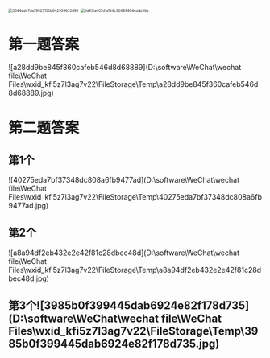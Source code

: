 <img src="D:\software\WeChat\wechat file\WeChat Files\wxid_kfi5z7l3ag7v22\FileStorage\Temp\5044ad47da79025150b642509832d93.jpg" alt="5044ad47da79025150b642509832d93" style="zoom: 50%;" />

<img src="D:\software\WeChat\wechat file\WeChat Files\wxid_kfi5z7l3ag7v22\FileStorage\Temp\8d45fa407d1a164c56444464cdab36a.jpg" alt="8d45fa407d1a164c56444464cdab36a" style="zoom:50%;" />

# 第一题答案

![a28dd9be845f360cafeb546d8d68889](D:\software\WeChat\wechat file\WeChat Files\wxid_kfi5z7l3ag7v22\FileStorage\Temp\a28dd9be845f360cafeb546d8d68889.jpg)

# 第二题答案

## 第1个

![40275eda7bf37348dc808a6fb9477ad](D:\software\WeChat\wechat file\WeChat Files\wxid_kfi5z7l3ag7v22\FileStorage\Temp\40275eda7bf37348dc808a6fb9477ad.jpg)

## 第2个

![a8a94df2eb432e2e42f81c28dbec48d](D:\software\WeChat\wechat file\WeChat Files\wxid_kfi5z7l3ag7v22\FileStorage\Temp\a8a94df2eb432e2e42f81c28dbec48d.jpg)

## 第3个![3985b0f399445dab6924e82f178d735](D:\software\WeChat\wechat file\WeChat Files\wxid_kfi5z7l3ag7v22\FileStorage\Temp\3985b0f399445dab6924e82f178d735.jpg)